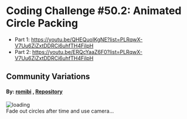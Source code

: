 # Coding Challenge #50.2: Animated Circle Packing
* Part 1: https://youtu.be/QHEQuoIKgNE?list=PLRqwX-V7Uu6ZiZxtDDRCi6uhfTH4FilpH
* Part 2: https://youtu.be/ERQcYaaZ6F0?list=PLRqwX-V7Uu6ZiZxtDDRCi6uhfTH4FilpH

## Community Variations

#### By: [romibi](https://github.com/romibi) , [Repository](https://github.com/romibi/Processing-Playground/tree/master/CC_050_2_CirclePackingImage)  
![loading](https://github.com/romibi/Processing-Playground/raw/master/CC_050_2_CirclePackingImage/CC_050_2_CirclePackingImage.gif)  
Fade out circles after time and use camera...
